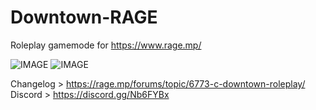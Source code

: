 # Downtown-RAGE
Roleplay gamemode for https://www.rage.mp/

![IMAGE](https://img.shields.io/badge/C%23-.NET-blue) ![IMAGE](https://img.shields.io/badge/.NET-Core-blue)

Changelog > https://rage.mp/forums/topic/6773-c-downtown-roleplay/  
Discord > https://discord.gg/Nb6FYBx
